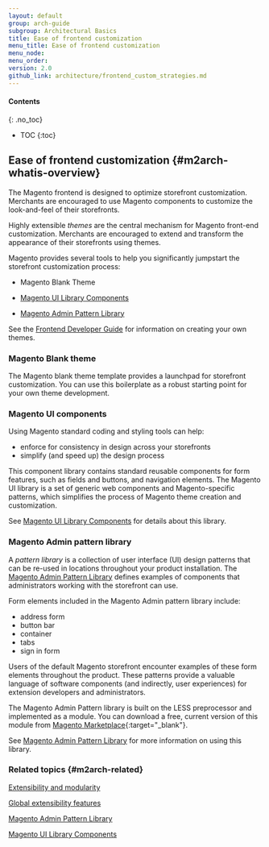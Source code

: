 ```yaml
---
layout: default
group: arch-guide
subgroup: Architectural Basics
title: Ease of frontend customization
menu_title: Ease of frontend customization
menu_node:
menu_order:
version: 2.0
github_link: architecture/frontend_custom_strategies.md
---
```


#### Contents
{: .no_toc}

* TOC
{:toc}

## Ease of frontend customization {#m2arch-whatis-overview}

The Magento frontend is designed to optimize storefront customization. Merchants are encouraged to use Magento components to customize the look-and-feel of their storefronts.

Highly extensible <i>themes</i> are the central mechanism for Magento front-end customization. Merchants are encouraged to extend and transform the appearance of their storefronts using themes.

Magento provides several tools to help you significantly jumpstart the storefront customization process:

* Magento Blank Theme

* <a href="{{page.baseurl}}ui-components/ui-component.html" target="_blank">Magento UI Library Components</a>

* <a href="{{page.baseurl}}pattern-library/bk-pattern.html" target="_blank">Magento Admin Pattern Library</a>

See the <a href="{{page.baseurl}}frontend-dev-guide/bk-frontend-dev-guide.html" target="_blank">Frontend Developer Guide</a> for information on creating your own themes.

### Magento Blank theme

The Magento blank theme template provides a launchpad for storefront customization. You can use this boilerplate as a robust starting point for your own theme development.

### Magento UI components
Using Magento standard coding and styling tools can help:

* enforce for consistency in design across your storefronts
* simplify (and speed up) the design process

This component library contains standard reusable components for form features, such as fields and buttons, and navigation elements. The Magento UI library is a set of generic web components and Magento-specific patterns, which simplifies the process of Magento theme creation and customization.

See <a href="{{page.baseurl}}ui-components/ui-component.html" target="_blank">Magento UI Library Components</a> for details about this library.

### Magento Admin pattern library

A <i>pattern library</i> is a collection of user interface (UI) design patterns that can be re-used in locations throughout your product installation. The <a href="{{page.baseurl}}pattern-library/bk-pattern.html" target="_blank">Magento Admin Pattern Library</a> defines examples of components that administrators working with the storefront can use.

Form elements included in the Magento Admin pattern library include:

* address form
* button bar
* container
* tabs
* sign in form

Users of the default Magento storefront encounter examples of these form elements throughout the product. These patterns provide a valuable language of software components (and indirectly, user experiences) for extension developers and administrators.

The Magento Admin Pattern library is built on the LESS preprocessor and implemented as a module. You can download a free, current version of this module from [Magento Marketplace](https://marketplace.magento.com/){:target="_blank"}.

See <a href="{{page.baseurl}}pattern-library/bk-pattern.html" target="_blank">Magento Admin Pattern Library</a> for more information on using this library.

### Related topics {#m2arch-related}

<a href="{{page.baseurl}}architecture/extensibility.html" target="_blank">Extensibility and modularity</a>

<a href="{{page.baseurl}}architecture/global_extensibility_features.html" target="_blank">Global extensibility features</a>

<a href="{{page.baseurl}}pattern-library/bk-pattern.html" target="_blank">Magento Admin Pattern Library</a>

<a href="{{page.baseurl}}ui-components/ui-component.html" target="_blank">Magento UI Library Components</a>
